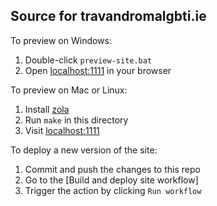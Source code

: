 ## Source for travandromalgbti.ie

To preview on Windows:

1. Double-click `preview-site.bat`
2. Open [localhost:1111](http://localhost:1111) in your browser

To preview on Mac or Linux:

1. Install [zola](getzola.org)
2. Run `make` in this directory
3. Visit [localhost:1111](http://localhost:1111)

To deploy a new version of the site:

1. Commit and push the changes to this repo
2. Go to the [Build and deploy site workflow]
3. Trigger the action by clicking `Run workflow`
